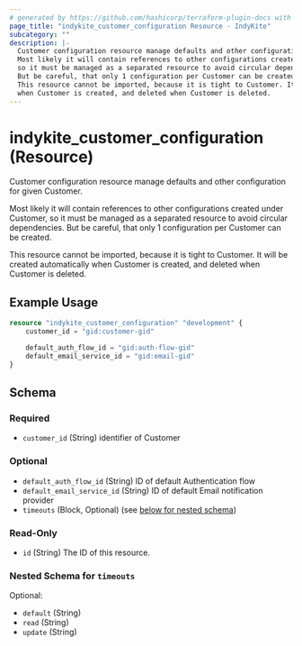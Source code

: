 ```yaml
---
# generated by https://github.com/hashicorp/terraform-plugin-docs with custom templates
page_title: "indykite_customer_configuration Resource - IndyKite"
subcategory: ""
description: |-
  Customer configuration resource manage defaults and other configuration for given Customer.
  Most likely it will contain references to other configurations created under Customer,
  so it must be managed as a separated resource to avoid circular dependencies.
  But be careful, that only 1 configuration per Customer can be created.
  This resource cannot be imported, because it is tight to Customer. It will be created automatically
  when Customer is created, and deleted when Customer is deleted.
---
```


# indykite_customer_configuration (Resource)

Customer configuration resource manage defaults and other configuration for given Customer.

Most likely it will contain references to other configurations created under Customer,
so it must be managed as a separated resource to avoid circular dependencies.
But be careful, that only 1 configuration per Customer can be created.

This resource cannot be imported, because it is tight to Customer. It will be created automatically
when Customer is created, and deleted when Customer is deleted.

## Example Usage

```terraform
resource "indykite_customer_configuration" "development" {
    customer_id = "gid:customer-gid"

    default_auth_flow_id = "gid:auth-flow-gid"
    default_email_service_id = "gid:email-gid"
}
```

<!-- schema generated by tfplugindocs -->
## Schema

### Required

- `customer_id` (String) identifier of Customer

### Optional

- `default_auth_flow_id` (String) ID of default Authentication flow
- `default_email_service_id` (String) ID of default Email notification provider
- `timeouts` (Block, Optional) (see [below for nested schema](#nestedblock--timeouts))

### Read-Only

- `id` (String) The ID of this resource.

<a id="nestedblock--timeouts"></a>
### Nested Schema for `timeouts`

Optional:

- `default` (String)
- `read` (String)
- `update` (String)
